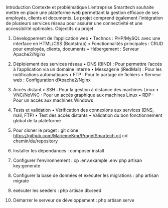 Introduction 
Contexte et problématique 
L’entreprise Smarttech souhaite mettre en place une plateforme web permettant la 
gestion efficace de ses employés, clients et documents. Le projet comprend également 
l’intégration de plusieurs services réseau pour assurer une connectivité et une 
accessibilité optimales. 
Objectifs du projet 
1. Développement de l’application web 
• Technos : PHP/MySQL avec une interface en HTML/CSS (Bootstrap) 
• Fonctionnalités principales : CRUD pour employés, clients, documents 
• Hébergement : Serveur Apache2/Nginx 
2. Déploiement des services réseau 
• DNS (BIND) : Pour permettre l’accès à l’application via un domaine interne 
• Messagerie (iRedMail) : Pour les notifications automatiques 
• FTP : Pour le partage de fichiers 
• Serveur web : Configuration d’Apache2/Nginx 
3. Accès distant 
• SSH : Pour la gestion à distance des machines Linux 
• VNC/NoVNC : Pour un accès graphique aux machines Linux 
• RDP : Pour un accès aux machines Windows 
4. Tests et validation 
• Vérification des connexions aux services (DNS, mail, FTP) 
• Test des accès distants 
• Validation du bon fonctionnement global de la plateforme

1. Pour cloner le proget : 
git clone https://github.com/MariemeKmr/ProgetSmartech.git
cd chemin/du/repository  
2. Installer les dépendances : composer install  
3. Configurer l'environnement :
    cp .env.example .env 
    php artisan key:generate  
5. Configurer la base de données et exécuter les migrations : php artisan migrate
6. exécuter les seeders : php artisan db:seed
7. Démarrer le serveur de développement : php artisan serve 
